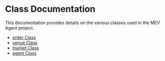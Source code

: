 # Class Documentation

This documentation provides details on the various classes used in the MEV Agent project.

- [order Class](classes/order.md)
- [venue Class](classes/venue.md)
- [market Class](classes/market.md)
- [agent Class](classes/agent.md)

